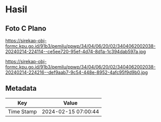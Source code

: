 # Hasil

## Foto C Plano

https://sirekap-obj-formc.kpu.go.id/91b3/pemilu/ppwp/34/04/06/20/02/3404062002038-20240214-224114--ce5ee720-95ef-4d74-8d1a-1c394dab597a.jpg

https://sirekap-obj-formc.kpu.go.id/91b3/pemilu/ppwp/34/04/06/20/02/3404062002038-20240214-224216--def9aab7-9c54-448e-8952-4afc95f9d9b0.jpg


## Metadata

| Key        | Value               |
| ---------- | ------------------- |
| Time Stamp | 2024-02-15 07:00:44 |



